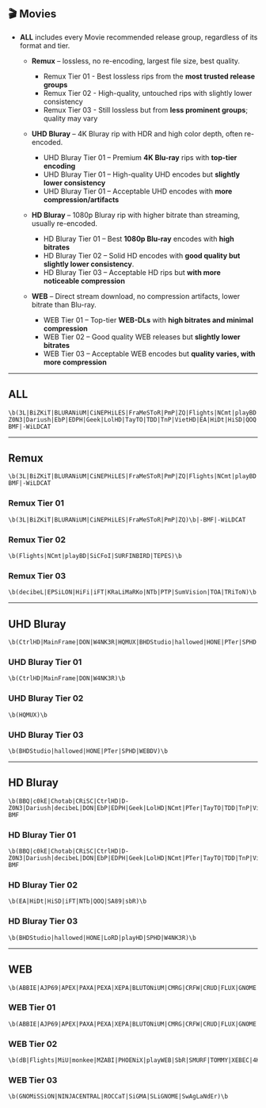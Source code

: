 ## 🎬 Movies  

- **ALL** includes every Movie recommended release group, regardless of its format and tier.

  - **Remux** – lossless, no re-encoding, largest file size, best quality.
    - Remux Tier 01 - Best lossless rips from the **most trusted release groups**
    - Remux Tier 02 - High-quality, untouched rips with slightly lower consistency
    - Remux Tier 03 - Still lossless but from **less prominent groups**; quality may vary
  
  - **UHD Bluray** – 4K Bluray rip with HDR and high color depth, often re-encoded.
    - UHD Bluray Tier 01 – Premium **4K Blu-ray** rips with **top-tier encoding**
    - UHD Bluray Tier 01 – High-quality UHD encodes but **slightly lower consistency**
    - UHD Bluray Tier 01 – Acceptable UHD encodes with **more compression/artifacts**
  
  - **HD Bluray** – 1080p Bluray rip with higher bitrate than streaming, usually re-encoded.
    - HD Bluray Tier 01 – Best **1080p Blu-ray** encodes with **high bitrates**
    - HD Bluray Tier 02 – Solid HD encodes with **good quality but slightly lower consistency**.
    - HD Bluray Tier 03 – Acceptable HD rips but **with more noticeable compression**
  
  - **WEB** – Direct stream download, no compression artifacts, lower bitrate than Blu-ray.
    - WEB Tier 01 – Top-tier **WEB-DLs** with **high bitrates and minimal compression**
    - WEB Tier 02 – Good quality WEB releases but **slightly lower bitrates**
    - WEB Tier 03 – Acceptable WEB encodes but **quality varies, with more compression**   
---
## ALL
  ```regex
\b(3L|BiZKiT|BLURANiUM|CiNEPHiLES|FraMeSToR|PmP|ZQ|Flights|NCmt|playBD|SiCFoI|SURFINBIRD|TEPES|decibeL|EPSiLON|HiFi|iFT|KRaLiMaRKo|NTb|PTP|SumVision|TOA|TRiToN|CtrlHD|MainFrame|DON|W4NK3R|HQMUX|BHDStudio|hallowed|HONE|PTer|SPHD|WEBDV|BBQ|c0kE|Chotab|CRiSC|D-Z0N3|Dariush|EbP|EDPH|Geek|LolHD|TayTO|TDD|TnP|VietHD|EA|HiDt|HiSD|QOQ|SA89|sbR|LoRD|playHD|ABBIE|AJP69|APEX|PAXA|PEXA|XEPA|BLUTONiUM|CMRG|CRFW|CRUD|FLUX|GNOME|KiNGS|Kitsune|NOSiViD|NTG|SiC|dB|MiU|monkee|MZABI|PHOENiX|playWEB|SbR|SMURF|TOMMY|XEBEC|4KBEC|CEBEX)\b|-BMF|-WiLDCAT
  ```
---
## Remux
  ```regex
  \b(3L|BiZKiT|BLURANiUM|CiNEPHiLES|FraMeSToR|PmP|ZQ|Flights|NCmt|playBD|SiCFoI|SURFINBIRD|TEPES|decibeL|EPSiLON|HiFi|iFT|KRaLiMaRKo|NTb|PTP|SumVision|TOA|TRiToN)\b|-BMF|-WiLDCAT
  ```
### **Remux Tier 01**
  ```regex
  \b(3L|BiZKiT|BLURANiUM|CiNEPHiLES|FraMeSToR|PmP|ZQ)\b|-BMF|-WiLDCAT
  ```
### **Remux Tier 02**
  ```regex
  \b(Flights|NCmt|playBD|SiCFoI|SURFINBIRD|TEPES)\b
  ```
### **Remux Tier 03**
  ```regex
  \b(decibeL|EPSiLON|HiFi|iFT|KRaLiMaRKo|NTb|PTP|SumVision|TOA|TRiToN)\b
  ```
---
## UHD Bluray
  ```regex
  \b(CtrlHD|MainFrame|DON|W4NK3R|HQMUX|BHDStudio|hallowed|HONE|PTer|SPHD|WEBDV)\b
  ```
### **UHD Bluray Tier 01**
  ```regex
  \b(CtrlHD|MainFrame|DON|W4NK3R)\b
  ```
### **UHD Bluray Tier 02**
  ```regex
  \b(HQMUX)\b
  ```
### **UHD Bluray Tier 03**
  ```regex
  \b(BHDStudio|hallowed|HONE|PTer|SPHD|WEBDV)\b
  ```
---
## HD Bluray
  ```regex
  \b(BBQ|c0kE|Chotab|CRiSC|CtrlHD|D-Z0N3|Dariush|decibeL|DON|EbP|EDPH|Geek|LolHD|NCmt|PTer|TayTO|TDD|TnP|VietHD|ZQ|EA|HiDt|HiSD|iFT|NTb|QOQ|SA89|sbR|BHDStudio|hallowed|HONE|LoRD|playHD|SPHD|W4NK3R)\b|-BMF
  ```
### **HD Bluray Tier 01**
  ```regex
  \b(BBQ|c0kE|Chotab|CRiSC|CtrlHD|D-Z0N3|Dariush|decibeL|DON|EbP|EDPH|Geek|LolHD|NCmt|PTer|TayTO|TDD|TnP|VietHD|ZQ)\b|-BMF
  ```
### **HD Bluray Tier 02**
  ```regex
  \b(EA|HiDt|HiSD|iFT|NTb|QOQ|SA89|sbR)\b
  ```
### **HD Bluray Tier 03**
  ```regex
  \b(BHDStudio|hallowed|HONE|LoRD|playHD|SPHD|W4NK3R)\b
  ```
---
## WEB
  ```regex
  \b(ABBIE|AJP69|APEX|PAXA|PEXA|XEPA|BLUTONiUM|CMRG|CRFW|CRUD|FLUX|GNOME|HONE|KiNGS|Kitsune|NOSiViD|NTb|NTG|SiC|TEPES|dB|Flights|MiU|monkee|MZABI|PHOENiX|playWEB|SbR|SMURF|TOMMY|XEBEC|4KBEC|CEBEX)\b
  ```
### **WEB Tier 01**
  ```regex
  \b(ABBIE|AJP69|APEX|PAXA|PEXA|XEPA|BLUTONiUM|CMRG|CRFW|CRUD|FLUX|GNOME|HONE|KiNGS|Kitsune|NOSiViD|NTb|NTG|SiC|TEPES)\b
  ```
### **WEB Tier 02**
  ```regex
  \b(dB|Flights|MiU|monkee|MZABI|PHOENiX|playWEB|SbR|SMURF|TOMMY|XEBEC|4KBEC|CEBEX)\b
  ```
### **WEB Tier 03**
  ```regex
  \b(GNOMiSSiON|NINJACENTRAL|ROCCaT|SiGMA|SLiGNOME|SwAgLaNdEr)\b
  ```

